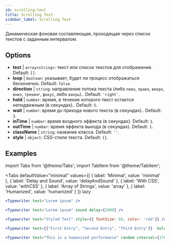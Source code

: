 ```yaml
---
id: scrolling-text
title: Scrolling Text
sidebar_label: Scrolling Text
---
```


Динамическая фоновая составляющая, проходящая через список текстов с заданным интервалом.

## Options

* __text__ | `array<string>`: текст или список текстов для отображения. Default: `[]`.
* __loop__ | `boolean`: указывает, будет ли процесс отображаться бесконечно. Default: `false`.
* __direction__ | `string`: направление потока текста (либо `лево`, `право`, `вверх`, `вниз`, `трекинг`, `фокус`, либо `вихрь`).. Default: `'right'`.
* __hold__ | `number`: время, в течение которого текст остается неподвижным (в секундах).. Default: `5`.
* __wait__ | `number`: время до прихода нового текста (в секундах).. Default: `3`.
* __inTime__ | `number`: время входного эффекта (в секундах). Default: `1`.
* __outTime__ | `number`: время эффекта выхода (в секундах). Default: `1`.
* __className__ | `string`: название класса. Default: `''`.
* __style__ | `object`: CSS-стили текста. Default: `{}`.


## Examples

import Tabs from '@theme/Tabs';
import TabItem from '@theme/TabItem';

<Tabs
    defaultValue="minimal"
    values={[
        { label: 'Minimal', value: 'minimal' },
        { label: 'Delay and Sound', value: 'delayAndSound' },
        { label: 'With CSS', value: 'withCSS' },
        { label: 'Array of Strings', value: 'array' },
        { label: 'Humanized', value: 'humanized' }
    ]}
    lazy
>

<TabItem value="minimal">

```jsx live
<Typewriter text="Lorem ipsum" />
```

</TabItem>

<TabItem value="delayAndSound">

```jsx live
<Typewriter text="Lorem ipsum" sound delay={2000} />
```

</TabItem>

<TabItem value="withCSS">

```jsx live
<Typewriter text="Styled Text" style={{ fontSize: 66, color: 'red'}} />
```

</TabItem>

<TabItem value="array">

```jsx live
<Typewriter text={["First Entry", "Second Entry", "Third Entry"]}  hold={2000} />
```

</TabItem>

<TabItem value="humanized">

```jsx live
<Typewriter text="This is a humanized performance" random interval={170} />
```

</TabItem>

</Tabs>




